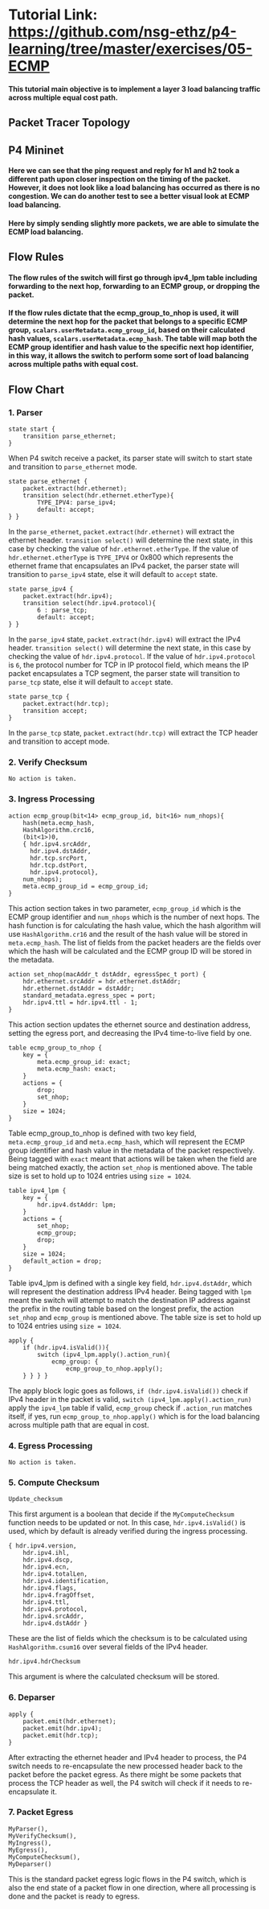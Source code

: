 ﻿# Tutorial Link: https://github.com/nsg-ethz/p4-learning/tree/master/exercises/05-ECMP
#### This tutorial main objective is to implement a layer 3 load balancing traffic across multiple equal cost path. 
## Packet Tracer Topology
  

## P4 Mininet
  

#### Here we can see that the ping request and reply for h1 and h2 took a different path upon closer inspection on the timing of the packet. However, it does not look like a load balancing has occurred as there is no congestion. We can do another test to see a better visual look at ECMP load balancing. 
  

#### Here by simply sending slightly more packets, we are able to simulate the ECMP load balancing. 
## Flow Rules
  

#### The flow rules of the switch will first go through ipv4_lpm table including forwarding to the next hop, forwarding to an ECMP group, or dropping the packet. 
  

#### If the flow rules dictate that the ecmp_group_to_nhop is used, it will determine the next hop for the packet that belongs to a specific ECMP group, `scalars.userMetadata.ecmp_group_id`, based on their calculated hash values, `scalars.userMetadata.ecmp_hash`. The table will map both the ECMP group identifier and hash value to the specific next hop identifier, in this way, it allows the switch to perform some sort of load balancing across multiple paths with equal cost. 
## Flow Chart
  

### 1. Parser
```
state start {
	transition parse_ethernet;
}
```
When P4 switch receive a packet, its parser state will switch to start state and transition to `parse_ethernet` mode.
```
state parse_ethernet {
	packet.extract(hdr.ethernet);
	transition select(hdr.ethernet.etherType){
		TYPE_IPV4: parse_ipv4;
		default: accept;
} }
```
In the `parse_ethernet`, `packet.extract(hdr.ethernet)` will extract the ethernet header. `transition select()` will determine the next state, in this case by checking the value of `hdr.ethernet.etherType`. If the value of `hdr.ethernet.etherType` is `TYPE_IPV4` or 0x800 which represents the ethernet frame that encapsulates an IPv4 packet, the parser state will transition to `parse_ipv4` state, else it will default to `accept` state. 
```
state parse_ipv4 {
	packet.extract(hdr.ipv4);
	transition select(hdr.ipv4.protocol){
		6 : parse_tcp;
		default: accept;
} }
```
In the `parse_ipv4` state, `packet.extract(hdr.ipv4)` will extract the IPv4 header. `transition select()` will determine the next state, in this case by checking the value of `hdr.ipv4.protocol`. If the value of `hdr.ipv4.protocol` is `6`, the protocol number for TCP in IP protocol field, which means the IP packet encapsulates a TCP segment, the parser state will transition to `parse_tcp` state, else it will default to `accept` state. 
```
state parse_tcp {
	packet.extract(hdr.tcp);
	transition accept;
}
```
In the `parse_tcp` state, `packet.extract(hdr.tcp)` will extract the TCP header and transition to accept mode. 
### 2. Verify Checksum
`No action is taken. `
### 3. Ingress Processing
```
action ecmp_group(bit<14> ecmp_group_id, bit<16> num_nhops){
	hash(meta.ecmp_hash,
	HashAlgorithm.crc16,
	(bit<1>)0,
	{ hdr.ipv4.srcAddr,
	  hdr.ipv4.dstAddr,
	  hdr.tcp.srcPort,
	  hdr.tcp.dstPort,
	  hdr.ipv4.protocol},
	num_nhops);
	meta.ecmp_group_id = ecmp_group_id;
}
```
This action section takes in two parameter, `ecmp_group_id` which is the ECMP group identifier and `num_nhops` which is the number of next hops. The hash function is for calculating the hash value, which the hash algorithm will use `HashAlgorithm.cr16` and the result of the hash value will be stored in `meta.ecmp_hash`. The list of fields from the packet headers are the fields over which the hash will be calculated and the ECMP group ID will be stored in the metadata. 
```
action set_nhop(macAddr_t dstAddr, egressSpec_t port) {
	hdr.ethernet.srcAddr = hdr.ethernet.dstAddr;
	hdr.ethernet.dstAddr = dstAddr;
	standard_metadata.egress_spec = port;
	hdr.ipv4.ttl = hdr.ipv4.ttl - 1;
}
```
This action section updates the ethernet source and destination address, setting the egress port, and decreasing the IPv4 time-to-live field by one. 
```
table ecmp_group_to_nhop {
	key = {
		meta.ecmp_group_id: exact;
		meta.ecmp_hash: exact;
	}
	actions = {
		drop;
		set_nhop;
	}
	size = 1024;
}
```
Table ecmp_group_to_nhop is defined with two key field, `meta.ecmp_group_id` and `meta.ecmp_hash`, which will represent the ECMP group identifier and hash value in the metadata of the packet respectively. Being tagged with `exact` meant that actions will be taken when the field are being matched exactly, the action `set_nhop` is mentioned above. The table size is set to hold up to 1024 entries using `size = 1024`. 
```
table ipv4_lpm {
	key = {
		hdr.ipv4.dstAddr: lpm;
	}
	actions = {
		set_nhop;
		ecmp_group;
		drop;
	}
	size = 1024;
	default_action = drop;
}
```
Table ipv4_lpm is defined with a single key field, `hdr.ipv4.dstAddr`, which will represent the destination address IPv4 header. Being tagged with `lpm` meant the switch will attempt to match the destination IP address against the prefix in the routing table based on the longest prefix, the action `set_nhop` and `ecmp_group` is mentioned above. The table size is set to hold up to 1024 entries using `size = 1024`. 
```
apply {
	if (hdr.ipv4.isValid()){
		switch (ipv4_lpm.apply().action_run){
			ecmp_group: {
				ecmp_group_to_nhop.apply();
	} } } }
```
The apply block logic goes as follows, `if (hdr.ipv4.isValid())` check if IPv4 header in the packet is valid, `switch (ipv4_lpm.apply().action_run)` apply the `ipv4_lpm` table if valid, `ecmp_group` check if `.action_run` matches itself, if yes, run `ecmp_group_to_nhop.apply()` which is for the load balancing across multiple path that are equal in cost. 
### 4. Egress Processing
`No action is taken. `
### 5. Compute Checksum
```
Update_checksum
```
This first argument is a boolean that decide if the `MyComputeChecksum` function needs to be updated or not. In this case, `hdr.ipv4.isValid()` is used, which by default is already verified during the ingress processing. 
```
{ hdr.ipv4.version,
	hdr.ipv4.ihl,
	hdr.ipv4.dscp,
	hdr.ipv4.ecn,
	hdr.ipv4.totalLen,
	hdr.ipv4.identification,
	hdr.ipv4.flags,
	hdr.ipv4.fragOffset,
	hdr.ipv4.ttl,
	hdr.ipv4.protocol,
	hdr.ipv4.srcAddr,
	hdr.ipv4.dstAddr }
```
These are the list of fields which the checksum is to be calculated using `HashAlgorithm.csum16` over several fields of the IPv4 header. 
```
hdr.ipv4.hdrChecksum
```
This argument is where the calculated checksum will be stored. 
### 6. Deparser
```
apply {
	packet.emit(hdr.ethernet);
	packet.emit(hdr.ipv4);
	packet.emit(hdr.tcp);
}
```
After extracting the ethernet header and IPv4 header to process, the P4 switch needs to re-encapsulate the new processed header back to the packet before the packet egress. As there might be some packets that process the TCP header as well, the P4 switch will check if it needs to re-encapsulate it. 
### 7. Packet Egress
```
MyParser(),
MyVerifyChecksum(),
MyIngress(),
MyEgress(),
MyComputeChecksum(),
MyDeparser()
```
This is the standard packet egress logic flows in the P4 switch, which is also the end state of a packet flow in one direction, where all processing is done and the packet is ready to egress.